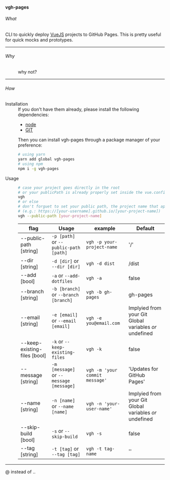 #### vgh-pages
###### What
CLI to quickly deploy [VueJS](https://vuejs.org/) projects to GitHub Pages.
This is pretty useful for quick mocks and prototypes.

***
###### Why
<dd>
why not?
</dd>

***
###### How

<dt>
Installation
</dt>
<dd>
If you don't have them already, please install the following dependencies:

- [node](https://nodejs.org)
- [GIT](https://git-scm.com/book/en/v2/Getting-Started-Installing-Git)

Then you can install vgh-pages through a package manager of your preference:

```bash
# using yarn
yarn add global vgh-pages
# using npm
npm i -g vgh-pages
```
</dd>
<dt>
Usage
</dt>
<dd>

```bash
# case your project goes directly in the root
# or your publicPath is already properly set inside the vue.config.js
vgh
# or else
# don't forguet to set your public path, the project name that appears after the slash.
# (e.g.: https://[your-username].github.io/[your-project-name])
vgh --public-path [your-project-name]

```

flag                         |                 Usage                 |             example            |                        Default                         |
---------------------------- | ------------------------------------- | ------------------------------ | ------------------------------------------------------ |
--public-path [string]       |`-p [path]` or `--public-path [path]`  | `vgh -p your-project-name`     |'/'                                                     |
--dir [string]               |`-d [dir]` or `--dir [dir]`            | `vgh -d dist`                  | /dist                                                  |
--add [bool]                 |`-a` or `--add-dotfiles`               | `vgh -a`                       | false                                                  |
--branch [string]            |`-b [branch]` or `--branch [branch]`   | `vgh -b gh-pages`              | gh-pages                                               |
--email [string]             |`-e [email]` or `--email [email]`      | `vgh -e you@email.com`         | Implyied from your Git Global variables _or_ undefined |
--keep-existing-files [bool] |`-k` or `--keep-existing-files`        | `vgh -k`                       | false                                                  |
--message [string]           |`-m [message]` or `--message [message]`| `vgh -m 'your commit message'` | 'Updates for GitHub Pages'                             |
--name [string]              |`-n [name]` or `--name [name]`         | `vgh -n 'your-user-name'`      | Implyied from your Git Global variables _or_ undefined |
--skip-build [bool]          |`-s` or `--skip-build`                 | `vgh -s`                       | false                                                  |
--tag [string]               |`-t [tag]` or `--tag [tag]`            | `vgh -t tag-name`              | ''                                                     |
</dd>

***

@ instead of ..